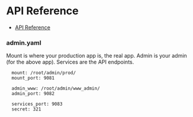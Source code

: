 # API Reference

- [API Reference](http://doc.MetaBake.org/api)

### admin.yaml

Mount is where your production app is, the real app.
Admin is your admin (for the above app).
Services are the API endpoints.

      mount: /root/admin/prod/
      mount_port: 9081

      admin_www: /root/admin/www_admin/
      admin_port: 9082

      services_port: 9083
      secret: 321





